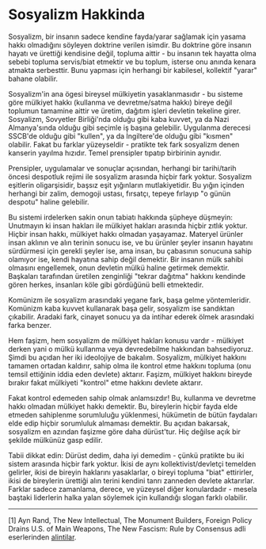 # Sosyalizm Hakkinda

Sosyalizm, bir insanın sadece kendine fayda/yarar sağlamak için yasama hakkı olmadığını söyleyen doktrine verilen isimdir. Bu doktrine göre insanın hayatı ve ürettiği kendisine değil, topluma aittir - bu insanın tek hayatta olma sebebi topluma servis/biat etmektir ve bu toplum, isterse onu anında kenara atmakta serbesttir. Bunu yapması için herhangi bir kabilesel, kollektif "yarar" bahane olabilir.

Sosyalizm'in ana ögesi bireysel mülkiyetin yasaklanmasıdır - bu sisteme göre mülkiyet hakkı (kullanma ve devretme/satma hakkı) bireye değil toplumun tamamine aittir ve üretim, dağıtım işleri devletin tekeline girer. Sosyalizm, Sovyetler Birliği'nda olduğu gibi kaba kuvvet, ya da Nazi Almanya'sında olduğu gibi seçimle iş başına gelebilir. Uygulanma derecesi SSCB'de olduğu gibi "kullen", ya da İngiltere'de olduğu gibi "kısmen" olabilir. Fakat bu farklar yüzeyseldir - pratikte tek fark sosyalizm denen kanserin yayılma hızıdır. Temel prensipler tıpatıp birbirinin aynıdır.

Prensipler, uygulamalar ve sonuçlar açısından, herhangi bir tarihi/tarih öncesi despotluk rejimi ile sosyalizm arasında hiçbir fark yoktur. Sosyalizm eşitlerin oligarşisidir, başsız eşit yığınların mutlakiyetidir. Bu yığın içinden herhangi bir zalim, demogoji ustası, fırsatçı, tepeye fırlayıp "o günün despotu" haline gelebilir.

Bu sistemi irdelerken sakin onun tabiatı hakkında şüpheye düşmeyin: Unutmayın ki insan hakları ile mülkiyet hakları arasında hiçbir zıtlık yoktur. Hiçbir insan hakkı, mülkiyet hakkı olmadan yaşayamaz. Materyel ürünler insan aklının ve alın terinin sonucu ise, ve bu ürünler şeyler insanın hayatını sürdürmesi için gerekli şeyler ise, ama insan, bu çabasının sonucuna sahip olamıyor ise, kendi hayatına sahip değil demektir. Bir insanın mülk sahibi olmasını engellemek, onun devletin mülkü haline getirmek demektir. Başkaları tarafından üretilen zenginliği "tekrar dağıtma" hakkını kendinde gören herkes, insanları köle gibi gördüğünü belli etmektedir.

Komünizm ile sosyalizm arasındaki yegane fark, başa gelme yöntemleridir. Komünizm kaba kuvvet kullanarak başa gelir, sosyalizm ise sandıktan çıkabilir. Aradaki fark, cinayet sonucu ya da intihar ederek ölmek arasındaki farka benzer.

Hem faşizm, hem sosyalizm de mülkiyet hakları konusu vardır - mülkiyet derken yani o mülkü kullanma veya devredebilme hakkından bahsediyoruz. Şimdi bu açıdan her iki ideolojiye de bakalım. Sosyalizm, mülkiyet hakkını tamamen ortadan kaldırır, sahip olma ile kontrol etme hakkını topluma (onu temsil ettiğinin iddia eden devlete) aktarır. Faşizm, mülkiyet hakkını bireyde bırakır fakat mülkiyeti "kontrol" etme hakkını devlete aktarır.

Fakat kontrol edemeden sahip olmak anlamsızdır! Bu, kullanma ve devretme hakkı olmadan mülkiyet hakkı demektir. Bu, bireylerin hiçbir fayda elde etmeden sahiplenme sorumluluğu yüklenmesi, hükümetin de bütün faydaları elde edip hiçbir sorumluluk almaması demektir. Bu açıdan bakarsak, sosyalizm en azından faşizme göre daha dürüst'tur. Hiç değilse açık bir şekilde mülkünüz gasp edilir.

Tabii dikkat edin: Dürüst dedim, daha iyi demedim - çünkü pratikte bu iki sistem arasında hiçbir fark yoktur. İkisi de aynı kollektivist/devletçi temelden gelirler, ikisi de bireyin haklarını yasaklarlar, o bireyi topluma "biat" ettirirler, ikisi de bireylerin ürettiği alın terini kendini tanrı zanneden devlete aktarırlar. Farklar sadece zamanlama, derece, ve yüzeysel diğer konulardadır - mesela baştaki liderlerin halka yalan söylemek için kullandığı slogan farklı olabilir.

---

[1] Ayn Rand, The New Intellectual, The Monument Builders, Foreign Policy Drains U.S. of Main Weapons, The New Fascism: Rule by Consensus adli eserlerinden [alintilar](http://hem.passagen.se/nicb/rand.htm).


